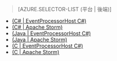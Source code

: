 > [AZURE.SELECTOR-LIST (平台 | 後端)]
- [(C# | EventProcessorHost C#)](../articles/service-bus-event-hubs-csharp-ephcs-getstarted.md)
- [(C# | Apache Storm)](../articles/service-bus-event-hubs-csharp-storm-getstarted.md)
- [(Java | EventProcessorHost C#)](../articles/service-bus-event-hubs-java-ephcs-getstarted.md)
- [(Java | Apache Storm)](../articles/service-bus-event-hubs-java-storm-getstarted.md)
- [(C | EventProcessorHost C#)](../articles/service-bus-event-hubs-c-ephcs-getstarted.md)
- [(C | Apache Storm)](../articles/service-bus-event-hubs-c-storm-getstarted.md)

<!--HONumber=52--> 
